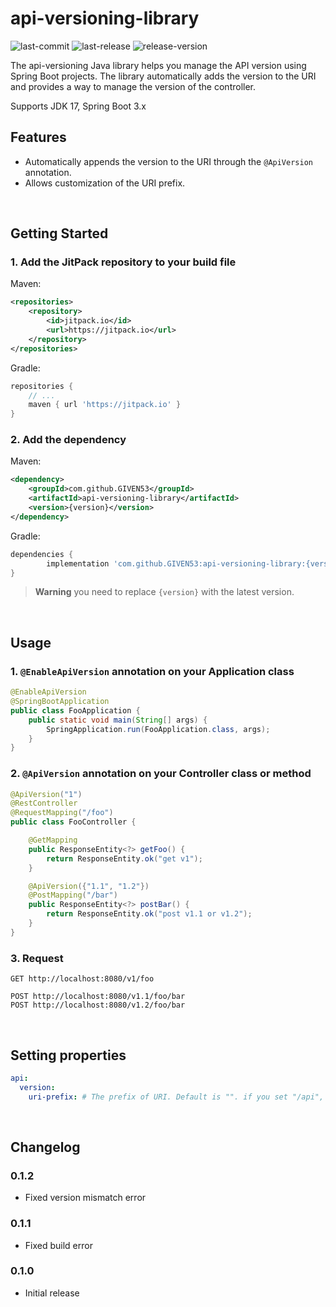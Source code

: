# api-versioning-library
![last-commit](https://img.shields.io/github/last-commit/GIVEN53/api-versioning-library?logo=github)
![last-release](https://img.shields.io/github/release-date/GIVEN53/api-versioning-library?logo=github&label=last%20release)
![release-version](https://img.shields.io/github/v/release/GIVEN53/api-versioning-library?logo=github&label=version)

The api-versioning Java library helps you manage the API version using Spring Boot projects.
The library automatically adds the version to the URI and provides a way to manage the version of the controller.

Supports JDK 17, Spring Boot 3.x
<br>

## Features
- Automatically appends the version to the URI through the `@ApiVersion` annotation.
- Allows customization of the URI prefix.
<br>

## Getting Started
### 1. Add the JitPack repository to your build file
Maven:
``` xml
<repositories>
    <repository>
        <id>jitpack.io</id>
        <url>https://jitpack.io</url>
    </repository>
</repositories>
```

Gradle:
``` groovy
repositories {
    // ...
    maven { url 'https://jitpack.io' }
}
```

### 2. Add the dependency
Maven:
``` xml
<dependency>
    <groupId>com.github.GIVEN53</groupId>
    <artifactId>api-versioning-library</artifactId>
    <version>{version}</version>
</dependency>
```

Gradle:
``` groovy
dependencies {
        implementation 'com.github.GIVEN53:api-versioning-library:{version}'
}
```
> **Warning**
> you need to replace `{version}` with the latest version.

<br>

## Usage
### 1. `@EnableApiVersion` annotation on your Application class
``` java
@EnableApiVersion
@SpringBootApplication
public class FooApplication {
    public static void main(String[] args) {
        SpringApplication.run(FooApplication.class, args);
    }
}
```

### 2. `@ApiVersion` annotation on your Controller class or method
``` java
@ApiVersion("1")
@RestController
@RequestMapping("/foo")
public class FooController {

    @GetMapping
    public ResponseEntity<?> getFoo() {
        return ResponseEntity.ok("get v1");
    }

    @ApiVersion({"1.1", "1.2"})
    @PostMapping("/bar")
    public ResponseEntity<?> postBar() {
        return ResponseEntity.ok("post v1.1 or v1.2");
    }
}
```

### 3. Request
``` http
GET http://localhost:8080/v1/foo

POST http://localhost:8080/v1.1/foo/bar
POST http://localhost:8080/v1.2/foo/bar
```
<br>

## Setting properties
``` yml
api:
  version:
    uri-prefix: # The prefix of URI. Default is "". if you set "/api", the URI will be "/api/v1/..."
```
<br>

## Changelog
### 0.1.2
- Fixed version mismatch error

### 0.1.1
- Fixed build error

### 0.1.0
- Initial release

